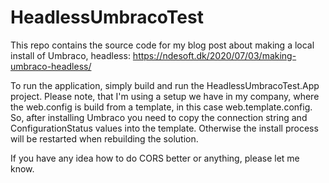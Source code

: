 # HeadlessUmbracoTest

This repo contains the source code for my blog post about making a local install of Umbraco, headless: <https://ndesoft.dk/2020/07/03/making-umbraco-headless/>

To run the application, simply build and run the HeadlessUmbracoTest.App project.
Please note, that I'm using a setup we have in my company, where the web.config is build from a template, in this case web.template.config. So, after installing Umbraco you need to copy the connection string and ConfigurationStatus values into the template. Otherwise the install process will be restarted when rebuilding the solution.

If you have any idea how to do CORS better or anything, please let me know.